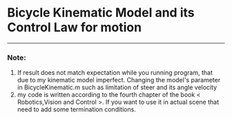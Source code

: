 # Bicycle Kinematic Model and its Control Law for motion
--------------------------------------

### **Note:** 
1. If result does not match expectation while you running program, that due to my kinematic model imperfect. Changing the model's parameter in BicycleKinematic.m such as limitation of steer and its angle velocity
2. my code is written according to the fourth chapter of the book < Robotics,Vision and Control >. If you want to use it in actual scene that need to add some termination conditions.